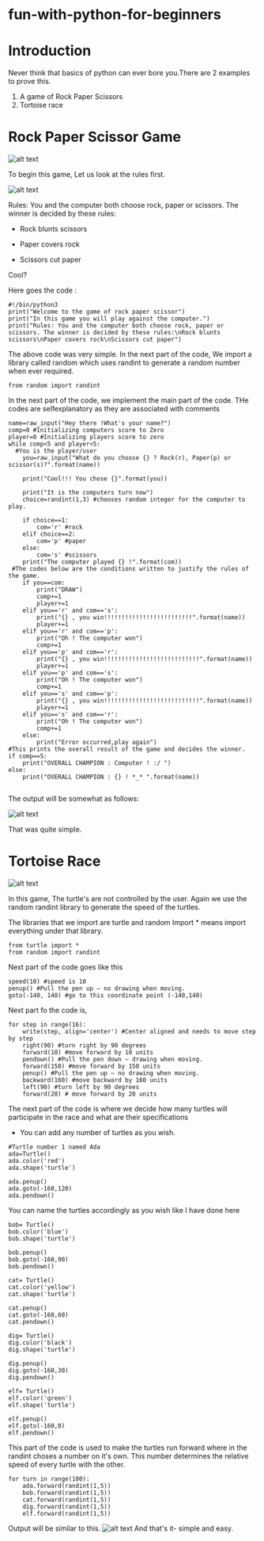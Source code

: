 # fun-with-python-for-beginners

# Introduction
Never think that basics of python can ever bore you.There are 2 examples to prove this.
1. A game of Rock Paper Scissors
2. Tortoise race 

# Rock Paper Scissor Game
![alt text](https://github.com/samyuktaprabhu/fun-with-python-for-beginners/blob/master/rps.png)

To begin this game, 
Let us look at the rules first.

![alt text](https://github.com/samyuktaprabhu/fun-with-python-for-beginners/blob/master/rules.jpg)

Rules: 
You and the computer both choose rock, paper or scissors. The winner is decided by these rules:

* Rock blunts scissors

* Paper covers rock

* Scissors cut paper

Cool?

Here goes the code :
```
#!/bin/python3
print("Welcome to the game of rock paper scissor")
print("In this game you will play against the computer.")
print("Rules: You and the computer both choose rock, paper or scissors. The winner is decided by these rules:\nRock blunts scissors\nPaper covers rock\nScissors cut paper")
```
The above code was very simple.
In the next part of the code, We import a library called random which uses randint to generate a random number when ever required.
```
from random import randint
```
In the next part of the code, we implement the main part of the code. THe codes are selfexplanatory as they are associated with comments
```
name=raw_input("Hey there !What's your name?")
comp=0 #Initializing computers score to Zero
player=0 #Initializing players score to zero
while comp<5 and player<5:
  #You is the player/user
	you=raw_input("What do you choose {} ? Rock(r), Paper(p) or scissor(s)?".format(name))
  
	print("Cool!!! You chose {}".format(you))

	print("It is the computers turn now")
	choice=randint(1,3) #chooses random integer for the computer to play.
	
	if choice==1:
		com='r' #rock
	elif choice==2:
		com='p' #paper
	else:
		com='s' #scissors
	print("The computer played {} !".format(com))
 #The codes below are the conditions written to justify the rules of the game. 
	if you==com:
		print("DRAW")
		comp+=1
		player+=1
	elif you=='r' and com=='s':
		print("{} , you win!!!!!!!!!!!!!!!!!!!!!!!!!".format(name))
		player+=1
	elif you=='r' and com=='p':
		print("Oh ! The computer won")
		comp+=1
	elif you=='p' and com=='r':
		print("{} , you win!!!!!!!!!!!!!!!!!!!!!!!!!!!".format(name))
		player+=1
	elif you=='p' and com=='s':
		print("Oh ! The computer won")
		comp+=1
	elif you=='s' and com=='p':
		print("{} , you win!!!!!!!!!!!!!!!!!!!!!!!!!!!".format(name))
		player+=1
	elif you=='s' and com=='r':
		print("Oh ! The computer won")
		comp+=1
	else:
		print("Error occurred,play again")
#This prints the overall result of the game and decides the winner.
if comp==5:
	print("OVERALL CHAMPION : Computer ! :/ ")
else:
	print("OVERALL CHAMPION : {} ! *_* ".format(name))
	
```

The output will be somewhat as follows:

![alt text](https://github.com/samyuktaprabhu/fun-with-python-for-beginners/blob/master/RPSGameOutput.png)

That was quite simple. 

# Tortoise Race

![alt text](https://github.com/samyuktaprabhu/fun-with-python-for-beginners/blob/master/t1.jpg)

In this game, The turtle's are not controlled by the user. Again we use the random randint library to generate the speed of the turtles.

The libraries that we import are turtle and random
Import * means import everything under that library.
```
from turtle import *
from random import randint
```

Next part of the code goes like this

```
speed(10) #speed is 10
penup() #Pull the pen up – no drawing when moving.
goto(-140, 140) #go to this coordinate point (-140,140)
```
Next part fo the code is,
```
for step in range(16):
	write(step, align='center') #Center aligned and needs to move step by step
	right(90) #turn right by 90 degrees
	forward(10) #move forward by 10 units
	pendown() #Pull the pen down – drawing when moving.
	forward(150) #move forward by 150 units
	penup() #Pull the pen up – no drawing when moving.
	backward(160) #move backward by 160 units
	left(90) #turn left by 90 degrees
	forward(20) # move forward by 20 units
```
The next part of the code is where we decide how many turtles will participate in the race and what are their specifications
* You can add any number of turtles as you wish.
```
#Turtle number 1 named Ada
ada=Turtle()
ada.color('red')
ada.shape('turtle')

ada.penup()
ada.goto(-160,120)
ada.pendown()
```

You can name the turtles accordingly as you wish like I have done here

```
bob= Turtle()
bob.color('blue')
bob.shape('turtle')

bob.penup()
bob.goto(-160,90)
bob.pendown()

cat= Turtle()
cat.color('yellow')
cat.shape('turtle')

cat.penup()
cat.goto(-160,60)
cat.pendown()

dig= Turtle()
dig.color('black')
dig.shape('turtle')

dig.penup()
dig.goto(-160,30)
dig.pendown()

elf= Turtle()
elf.color('green')
elf.shape('turtle')

elf.penup()
elf.goto(-160,0)
elf.pendown()
```
This part of the code is used to make the turtles run forward where in the randint choses a number on it's own. 
This number determines the relative speed of every turtle with the other.
```
for turn in range(100):
	ada.forward(randint(1,5))
	bob.forward(randint(1,5))
	cat.forward(randint(1,5))
	dig.forward(randint(1,5))
	elf.forward(randint(1,5))
```
Output will be similar to this.
![alt text](https://github.com/samyuktaprabhu/fun-with-python-for-beginners/blob/master/t2.png)
And that's it- simple and easy.
